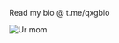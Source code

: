Read my bio @ t.me/qxgbio

![Ur mom](https://spotify-recently-played-readme.vercel.app/api?user=xdpsu7ka6jsrfygs1u12qagnv)
